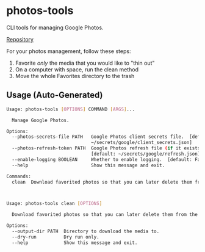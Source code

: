 # photos-tools

CLI tools for managing Google Photos.

[Repository](https://github.com/goromal/photos-tools)

For your photos management, follow these steps:

1. Favorite *only* the media that you would like to "thin out"
2. On a computer with space, run the clean method
3. Move the whole Favorites directory to the trash

## Usage (Auto-Generated)

```bash
Usage: photos-tools [OPTIONS] COMMAND [ARGS]...

  Manage Google Photos.

Options:
  --photos-secrets-file PATH   Google Photos client secrets file.  [default:
                               ~/secrets/google/client_secrets.json]
  --photos-refresh-token PATH  Google Photos refresh file (if it exists).
                               [default: ~/secrets/google/refresh.json]
  --enable-logging BOOLEAN     Whether to enable logging.  [default: False]
  --help                       Show this message and exit.

Commands:
  clean  Download favorited photos so that you can later delete them from...



Usage: photos-tools clean [OPTIONS]

  Download favorited photos so that you can later delete them from the cloud.

Options:
  --output-dir PATH  Directory to download the media to.
  --dry-run          Dry run only.
  --help             Show this message and exit.

```

